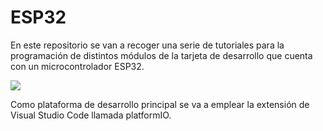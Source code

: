 # ESP32
En este repositorio se van a recoger una serie de tutoriales para la programación de distintos módulos de la tarjeta de desarrollo que cuenta con un microcontrolador ESP32.

![](/Users/alejandro/Documents/GitHub/ESP32/assets/esp32-devkitC-v4-pinout.png)



Como plataforma de desarrollo principal se va a emplear la extensión de Visual Studio Code llamada platformIO.

